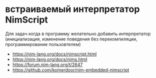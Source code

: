 # встраиваемый интерпретатор NimScript

Для задач когда в программу желательно добавить интерпретатор (инициализация, изменение поведения без перекомпиляции, программирование пользовтелем)

* https://nim-lang.org/docs/nimscript.html
* https://nim-lang.org/docs/nims.html
* https://forum.nim-lang.org/t/2647
* https://github.com/komerdoor/nim-embedded-nimscript

